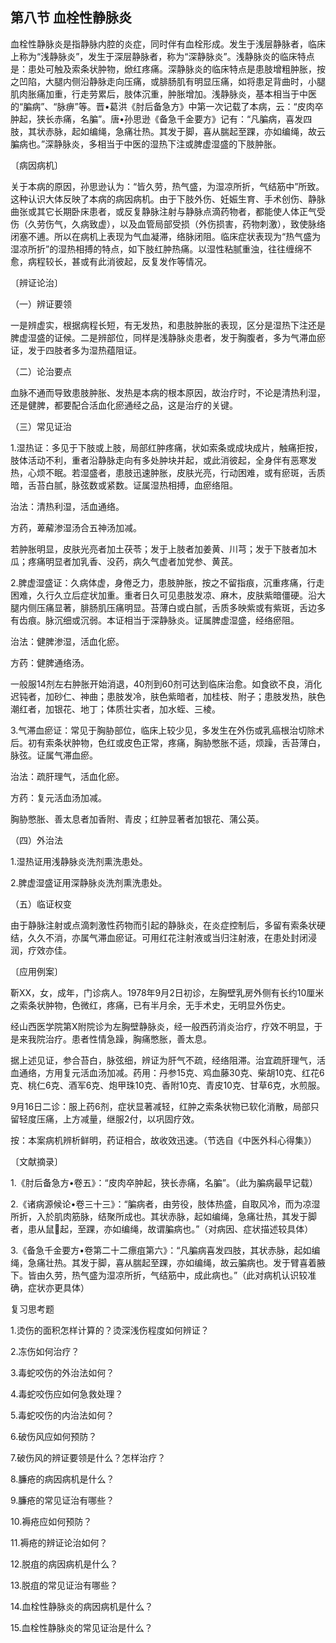 ## 第八节 血栓性静脉炎

血栓性静脉炎是指静脉内腔的炎症，同时伴有血栓形成。发生于浅层静脉者，临床上称为“浅静脉炎”，发生于深层静脉者，称为“深静脉炎”。浅静脉炎的临床特点是：患处可触及索条状肿物，焮红疼痛。深静脉炎的临床特点是患肢增粗肿胀，按之凹陷，大腿内侧沿静脉走向压痛，或腓肠肌有明显压痛，如将患足背曲时，小腿肌肉胀痛加重，行走劳累后，肢体沉重，肿胀增加。浅静脉炎，基本相当于中医的“䐔病”、“脉痹”等。晋•葛洪《肘后备急方》中第一次记载了本病，云：“皮肉卒肿起，狭长赤痛，名䐔”。唐•孙思逊《备急千金要方》记有：“凡䐔病，喜发四肢，其状赤脉，起如编绳，急痛壮热。其发于脚，喜从腨起至踝，亦如编绳，故云䐔病也。”深静脉炎，多相当于中医的湿热下注或脾虚湿盛的下肢肿胀。

〔病因病机〕

关于本病的原因，孙思逊认为：“皆久劳，热气盛，为湿凉所折，气结筋中”所致。这种认识大体反映了本病的病因病机。由于下肢外伤、妊娠生育、手术创伤、静脉曲张或其它长期卧床患者，或反复静脉注射与静脉点滴药物者，都能使人体正气受伤（久劳伤气，久病致虚），以及血管局部受损（外伤损害，药物刺激），致使脉络闭塞不逋。所以在病机上表现为气血凝滞，络脉闭阻。临床症状表现为“热气盛为湿凉所折”的湿热相搏的特点，如下肢红肿热痛。以湿性粘腻重浊，往往缠绵不愈，病程较长，甚或有此消彼起，反复发作等情况。

〔辨证论治〕

（一）辨证要领

一是辨虚实，根据病程长短，有无发热，和患肢肿胀的表现，区分是湿热下注还是脾虚湿盛的证候。二是辨部位，同样是浅静脉炎患者，发于胸腹者，多为气滞血瘀证，发于四肢者多为湿热蕴阻证。

（二）论治要点

血脉不通而导致患肢肿胀、发热是本病的根本原因，故治疗时，不论是清热利湿，还是健脾，都要配合活血化瘀通经之品，这是治疗的关键。

（三）常见证治

1.湿热证：多见于下肢或上肢，局部红肿疼痛，状如索条或成块成片，触痛拒按，肢体活动不利，重者沿静脉走向有多处肿块并起，或此消彼起，全身伴有恶寒发热，心烦不眠。若湿盛者，患肢迅速肿胀，皮肤光亮，行动困难，或有瘀斑，舌质暗，舌苔白腻，脉弦数或紧数。证属湿热相搏，血瘀络阻。

治法：清热利湿，活血通络。

方药，萆薢渗湿汤合五神汤加减。

若肿胀明显，皮肤光亮者加土茯苓；发于上肢者加姜黄、川芎；发于下肢者加木瓜；疼痛明显者加乳香、没药，病久气虚者加党参、黄芪。

2.脾虚湿盛证：久病体虚，身倦乏力，患肢肿胀，按之不留指痕，沉重疼痛，行走困难，久行久立后症状加重。重者日久可见患肢发凉、麻木，皮肤紫暗僵硬。沿大腿内侧压痛显著，腓肠肌压痛明显。苔薄白或白腻，舌质多映紫或有紫斑，舌边多有齿痕。脉沉细或沉弱。本证相当于深静脉炎。证属脾虚湿盛，经络瘀阻。

治法：健脾渗湿，活血化瘀。

方药：健脾通络汤。

一般服14剂左右肿胀开始消退，40剂到60剂可达到临床治愈。如食欲不良，消化迟钝者，加砂仁、神曲；患肢发冷，肤色紫暗者，加桂枝、附子；患肢发热，肤色潮红者，加银花、地丁；体质壮实者，加水蛭、三棱。

3.气滞血瘀证：常见于胸胁部位，临床上较少见，多发生在外伤或乳癌根治切除术后。初有索条状肿物，色红或皮色正常，疼痛，胸胁憋胀不适，烦躁，舌苔薄白，脉弦。证属气滞血瘀。

治法：疏肝理气，活血化瘀。

方药：复元活血汤加减。

胸胁憋胀、善太息者加香附、青皮；红肿显著者加银花、蒲公英。

（四）外治法

1.湿热证用浅静脉炎洗剂熏洗患处。

2.脾虚湿盛证用深静脉炎洗剂熏洗患处。

（五）临证权变

由于静脉注射或点滴刺激性药物而引起的静脉炎，在炎症控制后，多留有索条状硬结，久久不消，亦属气滞血瘀证。可用红花注射液或当归注射液，在患处封闭浸润，疗效亦佳。

〔应用例案〕

靳XX，女，成年，门诊病人。1978年9月2日初诊，左胸壁乳房外侧有长约10厘米之索条状肿物，色微红，疼痛，已有半月余，无手术史，无明显外伤史。

经山西医学院第X附院诊为左胸壁静脉炎，经一般西药消炎治疗，疗效不明显，于是来我院治疗。患者性情急躁，胸痛憋胀，善太息。

据上述见证，参合苔白，脉弦细，辨证为肝气不疏，经络阻滞。治宜疏肝理气，活血通络，方用复元活血汤加减。药用：丹参15克、鸡血藤30克、柴胡10克、红花6克、桃仁6克、酒军6克、炮甲珠10克、香附10克、青皮10克、甘草6克，水煎服。

9月16日二诊：服上药6剂，症状显著减轻，红肿之索条状物已软化消散，局部只留轻度压痛，上方减量，继服2付，以巩固疗效。

按：本案病机辨析鲜明，药证相合，故收效迅速。（节选自《中医外科心得集》）

〔文献摘录〕

1.《肘后备急方•卷五》：“皮肉卒肿起，狭长赤痛，名䐔”。（此为䐔病最早记载）

2.《诸病源候论•卷三十三》：“䐔病者，由劳役，肢体热盛，自取风冷，而为凉湿所折，入於肌肉筋脉，结聚所成也。其状赤脉，起如编绳，急痛壮热，其发于脚者，患从鼠𦡧起，至踝，亦如编绳，故谓䐔病也。”（对病因、症状描述较具体）

3.《备急千金要方•卷第二十二瘭疽第六》：“凡䐔病喜发四肢，其状赤脉，起如编绳，急痛壮热。其发于脚，喜从腨起至踝，亦如编绳，故云䐔病也。发于臂喜着腋下。皆由久劳，热气盛为湿凉所折，气结筋中，成此病也。”（此对病机认识较准确，症状亦更具体）

复习思考题

1.烫伤的面积怎样计算的？烫深浅伤程度如何辨证？

2.冻伤如何治疗？

3.毒蛇咬伤的外治法如何？

4.毒蛇咬伤应如何急救处理？

5.毒蛇咬伤的内治法如何？

6.破伤风应如何预防？

7.破伤风的辨证要领是什么？怎样治疗？

8.臁疮的病因病机是什么？

9.臁疮的常见证治有哪些？

10.褥疮应如何预防？

11.褥疮的辨证论治如何？

12.脱疽的病因病机是什么？

13.脱疽的常见证治有哪些？

14.血栓性静脉炎的病因病机是什么？

15.血栓性静脉炎的常见证治是什么？